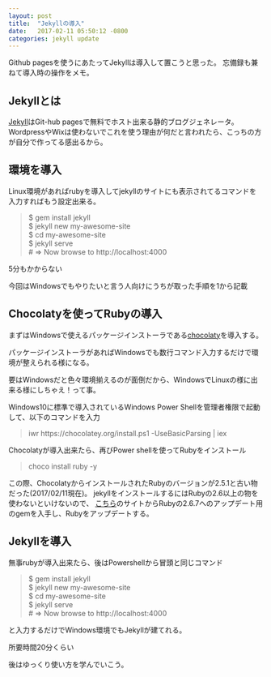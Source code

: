 ```yaml
---
layout: post
title:  "Jekyllの導入"
date:   2017-02-11 05:50:12 -0800
categories: jekyll update
---
```


Github pagesを使うにあたってJekyllは導入して置こうと思った。
忘備録も兼ねて導入時の操作をメモ。

<h2>Jekyllとは</h2>
<a href="https://jekyllrb.com/">Jekyll</a>はGit-hub pagesで無料でホスト出来る静的ブログジェネレータ。
WordpressやWixは使わないでこれを使う理由が何だと言われたら、こっちの方が自分で作ってる感出るから。

<h2>環境を導入</h2>
Linux環境があればrubyを導入してjekyllのサイトにも表示されてるコマンドを入力すればもう設定出来る。
<blockquote>$ gem install jekyll<br>
$ jekyll new my-awesome-site<br>
$ cd my-awesome-site<br>
$ jekyll serve<br>
# => Now browse to http://localhost:4000</blockquote>

5分もかからない

今回はWindowsでもやりたいと言う人向けにうちが取った手順を1から記載

<h2>Chocolatyを使ってRubyの導入</h2>
まずはWindowsで使えるパッケージインストーラである<a href="https://chocolatey.org/">chocolaty</a>を導入する。

パッケージインストーラがあればWindowsでも数行コマンド入力するだけで環境が整えられる様になる。

要はWindowsだと色々環境揃えるのが面倒だから、WindowsでLinuxの様に出来る様にしちゃえ！って事。

Windows10に標準で導入されているWindows Power Shellを管理者権限で起動して、以下のコマンドを入力
<blockquote>iwr https://chocolatey.org/install.ps1 -UseBasicParsing | iex</blockquote>

Chocolatyが導入出来たら、再びPower shellを使ってRubyをインストール
<blockquote>choco install ruby -y</blockquote>

この際、ChocolatyからインストールされたRubyのバージョンが2.5.1と古い物だった(2017/02/11現在)。
jekyllをインストールするにはRubyの2.6以上の物を使わないといけないので、
<a href="http://guides.rubygems.org/ssl-certificate-update/#installing-using-update-packages">こちら</a>のサイトからRubyの2.6.7へのアップデート用のgemを入手し、Rubyをアップデートする。


<h2>Jekyllを導入</h2>
無事rubyが導入出来たら、後はPowershellから冒頭と同じコマンド

<blockquote>$ gem install jekyll<br>
$ jekyll new my-awesome-site<br>
$ cd my-awesome-site<br>
$ jekyll serve<br>
# => Now browse to http://localhost:4000</blockquote>

と入力するだけでWindows環境でもJekyllが建てれる。

所要時間20分くらい

後はゆっくり使い方を学んでいこう。